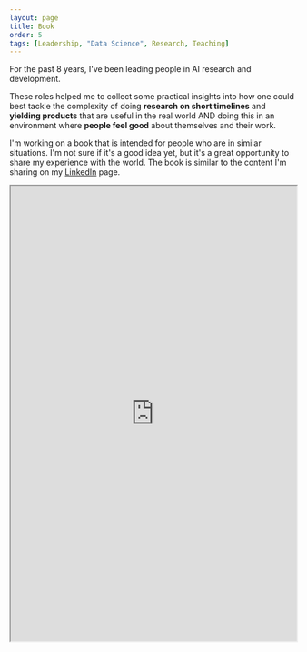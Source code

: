 ```yaml
---
layout: page
title: Book
order: 5
tags: [Leadership, "Data Science", Research, Teaching]
---
```


For the past 8 years, I've been leading people in AI research and development.

These roles helped me to collect some practical insights into how one could best tackle the complexity of doing **research on short timelines** and **yielding products** that are useful in the real world AND doing this in an environment where **people feel good** about themselves and their work.

I'm working on a book that is intended for people who are in similar situations. I'm not sure if it's a good idea yet, but it's a great opportunity to share my experience with the world. The book is similar to the content I'm sharing on my [LinkedIn](https://www.linkedin.com/in/agoston-torok/recent-activity/all/) page.

<div class="iframe-container">
  <iframe src="https://docs.google.com/forms/d/e/1FAIpQLSeNtZ42ZUDRI2BTvAAgz6ixxwjYUpdvJYZHm-A0WfrLL6i4Qg/viewform?embedded=true" style="width: 100%; min-height: 800px;">Loading…</iframe>
</div>